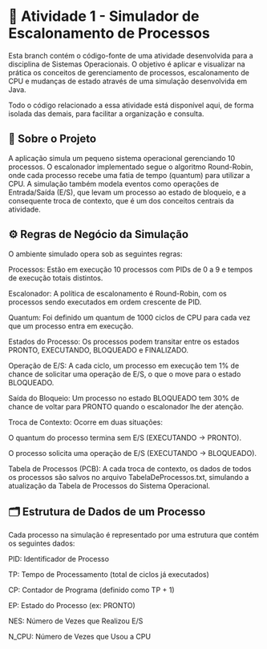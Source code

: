 # 📝 Atividade 1 - Simulador de Escalonamento de Processos

Esta branch contém o código-fonte de uma atividade desenvolvida para a disciplina de Sistemas Operacionais. O objetivo é aplicar e visualizar na prática os conceitos de gerenciamento de processos, escalonamento de CPU e mudanças de estado através de uma simulação desenvolvida em Java.

Todo o código relacionado a essa atividade está disponível aqui, de forma isolada das demais, para facilitar a organização e consulta.

## 📝 Sobre o Projeto
A aplicação simula um pequeno sistema operacional gerenciando 10 processos. O escalonador implementado segue o algoritmo Round-Robin, onde cada processo recebe uma fatia de tempo (quantum) para utilizar a CPU. A simulação também modela eventos como operações de Entrada/Saída (E/S), que levam um processo ao estado de bloqueio, e a consequente troca de contexto, que é um dos conceitos centrais da atividade.

## ⚙️ Regras de Negócio da Simulação
O ambiente simulado opera sob as seguintes regras:

Processos: Estão em execução 10 processos com PIDs de 0 a 9 e tempos de execução totais distintos.

Escalonador: A política de escalonamento é Round-Robin, com os processos sendo executados em ordem crescente de PID.

Quantum: Foi definido um quantum de 1000 ciclos de CPU para cada vez que um processo entra em execução.

Estados do Processo: Os processos podem transitar entre os estados PRONTO, EXECUTANDO, BLOQUEADO e FINALIZADO.

Operação de E/S: A cada ciclo, um processo em execução tem 1% de chance de solicitar uma operação de E/S, o que o move para o estado BLOQUEADO.

Saída do Bloqueio: Um processo no estado BLOQUEADO tem 30% de chance de voltar para PRONTO quando o escalonador lhe der atenção.

Troca de Contexto: Ocorre em duas situações:


O quantum do processo termina sem E/S (EXECUTANDO -> PRONTO).

O processo solicita uma operação de E/S (EXECUTANDO -> BLOQUEADO).


Tabela de Processos (PCB): A cada troca de contexto, os dados de todos os processos são salvos no arquivo TabelaDeProcessos.txt, simulando a atualização da Tabela de Processos do Sistema Operacional.

## 🗂️ Estrutura de Dados de um Processo

Cada processo na simulação é representado por uma estrutura que contém os seguintes dados:

PID: Identificador de Processo

TP: Tempo de Processamento (total de ciclos já executados)

CP: Contador de Programa (definido como TP + 1)

EP: Estado do Processo (ex: PRONTO)

NES: Número de Vezes que Realizou E/S

N_CPU: Número de Vezes que Usou a CPU
